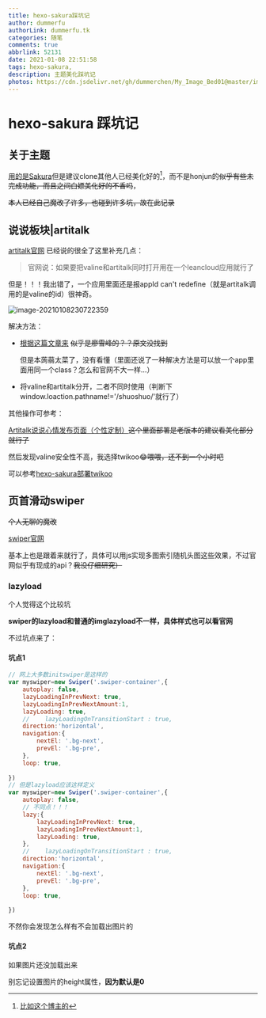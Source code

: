 ```yaml
---
title: hexo-sakura踩坑记
author: dummerfu
authorLink: dummerfu.tk
categories: 随笔
comments: true
abbrlink: 52131
date: 2021-01-08 22:51:58
tags: hexo-sakura,
description: 主题美化踩坑记
photos: https://cdn.jsdelivr.net/gh/dummerchen/My_Image_Bed01@master/img/20210105115956.jpg
---
```


# hexo-sakura 踩坑记

## 关于主题

[用的是Sakura](https://github.com/honjun/hexo-theme-sakura)但是建议clone其他人已经美化好的[^1]，而不是honjun的~~似乎有些未完成功能，而且之间白嫖美化好的不香吗~~，

~~本人已经自己魔改了许多，也碰到许多坑，故在此记录~~

## 说说板块|artitalk

[artitalk官网](https://artitalk.js.org/) 已经说的很全了这里补充几点：

> 官网说：如果要把valine和artitalk同时打开用在一个leancloud应用就行了

但是！！！我出错了，一个应用里面还是报appId can't redefine（就是artitalk调用的是valine的id）很神奇。

![image-20210108230722359](https://gitee.com/dummerchen/MY_IMAGE_BED/raw/master/20210108230722.png)



解决方法：

* [根据这篇文章来](https://www.yuque.com/amtoaer/aqeozr/uq7bsq) ~~似乎是廖雪峰的？？原文没找到~~ 

    但是本蒟蒻太菜了，没有看懂（里面还说了一种解决方法是可以放一个app里面用同一个class？怎么和官网不大一样…）

* 将valine和artitalk分开，二者不同时使用（判断下window.loaction.pathname!='/shuoshuo/'就行了）

其他操作可参考：

[Artitalk说说心情发布页面（个性定制）](https://blog.csdn.net/cungudafa/article/details/106224223)~~这个里面部署是老版本的建议看美化部分就行了~~





然后发现valine安全性不高，我选择twikoo😂~~喂喂，还不到一个小时吧~~



可以参考[hexo-sakura部署twikoo]()



[^ 1]: [比如这个博主的](https://cungudafa.gitee.io/)



## 页首滑动swiper



~~个人无聊的魔改~~

[swiper官网](https://www.swiper.com.cn/)

基本上也是跟着来就行了，具体可以用js实现多图索引随机头图这些效果，不过官网似乎有现成的api？~~我没仔细研究）~~

### lazyload

个人觉得这个比较坑

**swiper的lazyload和普通的imglazyload不一样，具体样式也可以看官网**

不过坑点来了：

#### 坑点1

```javascript
// 网上大多数initswiper是这样的
var myswiper=new Swiper('.swiper-container',{
    autoplay: false,                
    lazyLoadingInPrevNext: true,
    lazyLoadingInPrevNextAmount:1,
    lazyLoading: true,
    // 　　lazyLoadingOnTransitionStart : true,
    direction:'horizontal',
    navigation:{
        nextEl: '.bg-next',
        prevEl: '.bg-pre',
    },
    loop: true,
                    
})
// 但是lazyload应该这样定义
var myswiper=new Swiper('.swiper-container',{
    autoplay: false,
    // 不同点！！！                
    lazy:{
        lazyLoadingInPrevNext: true,
        lazyLoadingInPrevNextAmount:1,
        lazyLoading: true,
    },
    // 　　lazyLoadingOnTransitionStart : true,
    direction:'horizontal',
    navigation:{
        nextEl: '.bg-next',
        prevEl: '.bg-pre',
    },
    loop: true,
                    
})
```

不然你会发现怎么样有不会加载出图片的

#### 坑点2

如果图片还没加载出来

别忘记设置图片的height属性，**因为默认是0**

